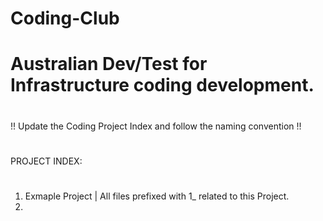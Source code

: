 # Coding-Club
# Australian Dev/Test for Infrastructure coding development.
# 
!! Update the Coding Project Index and follow the naming convention !!
#
PROJECT INDEX:
#
1. Exmaple Project | All files prefixed with 1_ related to this Project.
2.
